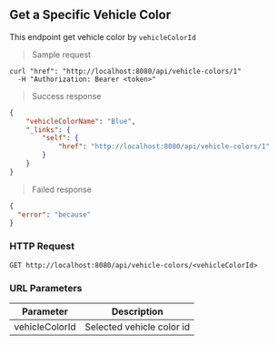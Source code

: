 ## Get a Specific Vehicle Color

This endpoint get vehicle color by <code>vehicleColorId</code>

> Sample request

```shell
curl "href": "http://localhost:8080/api/vehicle-colors/1"
  -H "Authorization: Bearer <token>"
```

> Success response

```json
{
    "vehicleColorName": "Blue",
    "_links": {
        "self": {
            "href": "http://localhost:8080/api/vehicle-colors/1"
        }
    }
}
```

> Failed response

```json
{
  "error": "because"
}
```

### HTTP Request

`GET http://localhost:8080/api/vehicle-colors/<vehicleColorId>`

### URL Parameters

Parameter | Description
--------- | -----------
vehicleColorId | Selected vehicle color id
